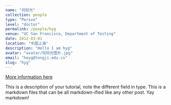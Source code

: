 ```yaml
---
name: "何仰光"
collection: people
type: "Person"
level: "doctor"
permalink: /people/hyg
venue: "UC San Francisco, Department of Testing"
date: 2012-03-01
location: "中国上海"
description: "Hello I am hyg"
avatar: "avatar/何仰光图片.jpg"
email: "heyg@tongji.edu.cn"
slug: "hyg"
---
```



[More information here](http://exampleurl.com)

This is a description of your tutorial, note the different field in type. This is a markdown files that can be all markdown-ified like any other post. Yay markdown!